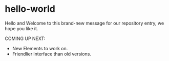 # hello-world
Hello and Welcome to this brand-new message for our repository entry, we hope you like it.

COMING UP NEXT:

- New Elements to work on.
- Friendlier interface than old versions.
